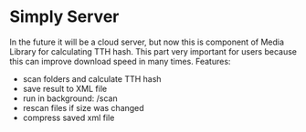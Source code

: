 # Simply Server
In the future it will be a cloud server, but now this is component of Media Library for calculating TTH hash.
This part very important for users because this can improve download speed in many times.
Features:
 - scan folders and calculate TTH hash
 - save result to XML file
 - run in background: /scan
 - rescan files if size was changed
 - compress saved xml file
